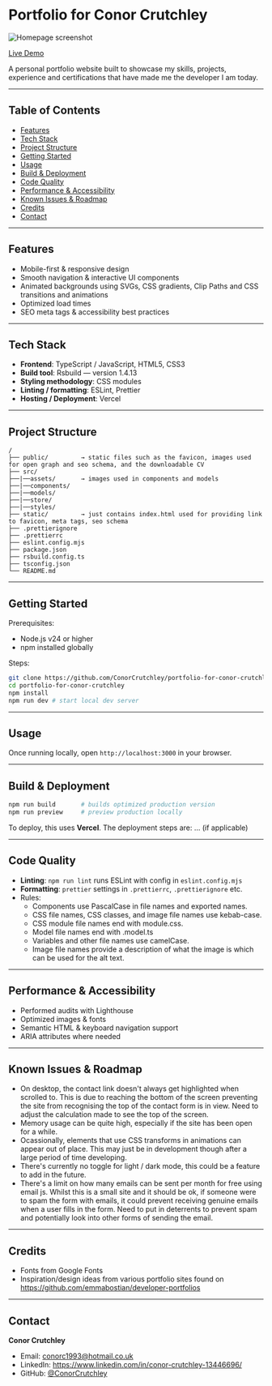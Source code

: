 # Portfolio for Conor Crutchley

![Homepage screenshot](readme-assets/portfolio-screen-recording.gif)

[Live Demo](https://your-domain.com)

A personal portfolio website built to showcase my skills, projects, experience and certifications that have made me the developer I am today.

---

## Table of Contents

- [Features](#features)
- [Tech Stack](#tech-stack)
- [Project Structure](#project-structure)
- [Getting Started](#getting-started)
- [Usage](#usage)
- [Build & Deployment](#build--deployment)
- [Code Quality](#code-quality)
- [Performance & Accessibility](#performance--accessibility)
- [Known Issues & Roadmap](#known-issues--roadmap)
- [Credits](#credits)
- [Contact](#contact)

---

## Features

- Mobile-first & responsive design
- Smooth navigation & interactive UI components
- Animated backgrounds using SVGs, CSS gradients, Clip Paths and CSS transitions and animations
- Optimized load times
- SEO meta tags & accessibility best practices

---

## Tech Stack

- **Frontend**: TypeScript / JavaScript, HTML5, CSS3
- **Build tool**: Rsbuild — version 1.4.13
- **Styling methodology**: CSS modules
- **Linting / formatting**: ESLint, Prettier
- **Hosting / Deployment**: Vercel

---

## Project Structure

```
/
├── public/         → static files such as the favicon, images used for open graph and seo schema, and the downloadable CV
├── src/
├──|──assets/       → images used in components and models
├──|──components/
├──|──models/
├──|──store/
├──|──styles/
├── static/         → just contains index.html used for providing link to favicon, meta tags, seo schema
├── .prettierignore
├── .prettierrc
├── eslint.config.mjs
├── package.json
├── rsbuild.config.ts
├── tsconfig.json
└── README.md
```

---

## Getting Started

Prerequisites:

- Node.js v24 or higher
- npm installed globally

Steps:

```bash
git clone https://github.com/ConorCrutchley/portfolio-for-conor-crutchley.git
cd portfolio-for-conor-crutchley
npm install
npm run dev # start local dev server
```

---

## Usage

Once running locally, open `http://localhost:3000` in your browser.

---

## Build & Deployment

```bash
npm run build       # builds optimized production version
npm run preview     # preview production locally
```

To deploy, this uses **Vercel**. The deployment steps are: … (if applicable)

---

## Code Quality

- **Linting**: `npm run lint` runs ESLint with config in `eslint.config.mjs`
- **Formatting**: `prettier` settings in `.prettierrc`, `.prettierignore` etc.
- Rules:
  - Components use PascalCase in file names and exported names.
  - CSS file names, CSS classes, and image file names use kebab-case.
  - CSS module file names end with module.css.
  - Model file names end with .model.ts
  - Variables and other file names use camelCase.
  - Image file names provide a description of what the image is which can be used for the alt text.

---

## Performance & Accessibility

- Performed audits with Lighthouse
- Optimized images & fonts
- Semantic HTML & keyboard navigation support
- ARIA attributes where needed

---

## Known Issues & Roadmap

- On desktop, the contact link doesn't always get highlighted when scrolled to. This is due to reaching the bottom of the screen preventing the site from recognising the top of the contact form is in view. Need to adjust the calculation made to see the top of the screen.
- Memory usage can be quite high, especially if the site has been open for a while.
- Ocassionally, elements that use CSS transforms in animations can appear out of place. This may just be in development though after a large period of time developing.
- There's currently no toggle for light / dark mode, this could be a feature to add in the future.
- There's a limit on how many emails can be sent per month for free using email js. Whilst this is a small site and it should be ok, if someone were to spam the form with emails, it could prevent receiving genuine emails when a user fills in the form. Need to put in deterrents to prevent spam and potentially look into other forms of sending the email.

---

## Credits

- Fonts from Google Fonts
- Inspiration/design ideas from various portfolio sites found on https://github.com/emmabostian/developer-portfolios

---

## Contact

**Conor Crutchley**

- Email: conorc1993@hotmail.co.uk
- LinkedIn: https://www.linkedin.com/in/conor-crutchley-13446696/
- GitHub: [@ConorCrutchley](https://github.com/ConorCrutchley)
